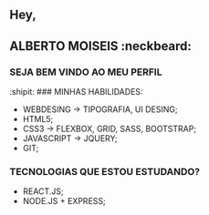 
<!--
**albertomoiseisdev/albertomoiseisdev** is a ✨ _special_ ✨ repository because its `README.md` (this file) appears on your GitHub profile.

Here are some ideas to get you started:

### Hey,

- 🔭 I’m currently working on ...
- 🌱 I’m currently learning ...
- 👯 I’m looking to collaborate on ...
- 🤔 I’m looking for help with ...
- 💬 Ask me about ...
- 📫 How to reach me: ...
- 😄 Pronouns: ...
- ⚡ Fun fact: ...
-->
## Hey,

## ALBERTO MOISEIS :neckbeard:
### SEJA BEM VINDO AO MEU PERFIL 

:shipit: ### MINHAS HABILIDADES:
- WEBDESING -> TIPOGRAFIA, UI DESING;
- HTML5;
- CSS3 -> FLEXBOX, GRID, SASS, BOOTSTRAP;
- JAVASCRIPT -> JQUERY;
- GIT;

### TECNOLOGIAS QUE ESTOU ESTUDANDO?
- REACT.JS;
- NODE.JS + EXPRESS;


